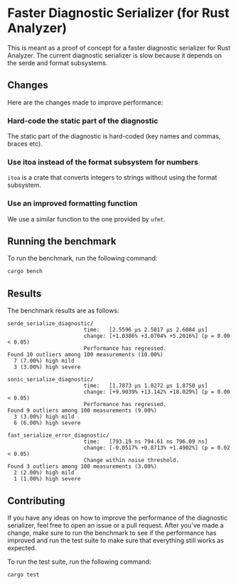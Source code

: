 # Faster Diagnostic Serializer (for Rust Analyzer)

This is meant as a proof of concept for a faster diagnostic serializer for Rust Analyzer. The current diagnostic serializer is slow because it depends on the serde and format subsystems.

## Changes

Here are the changes made to improve performance:

### Hard-code the static part of the diagnostic

The static part of the diagnostic is hard-coded (key names and commas, braces etc).

### Use itoa instead of the format subsystem for numbers

`itoa` is a crate that converts integers to strings without using the format subsystem.

### Use an improved formatting function

We use a similar function to the one provided by `ufmt`.

## Running the benchmark

To run the benchmark, run the following command:

```bash
cargo bench
```

## Results

The benchmark results are as follows:

```
serde_serialize_diagnostic/
                        time:   [2.5596 µs 2.5817 µs 2.6084 µs]
                        change: [+1.0386% +3.0704% +5.2016%] (p = 0.00 < 0.05)
                        Performance has regressed.
Found 10 outliers among 100 measurements (10.00%)
  7 (7.00%) high mild
  3 (3.00%) high severe

sonic_serialize_diagnostic/
                        time:   [1.7873 µs 1.8272 µs 1.8750 µs]
                        change: [+9.9039% +13.142% +18.029%] (p = 0.00 < 0.05)
                        Performance has regressed.
Found 9 outliers among 100 measurements (9.00%)
  3 (3.00%) high mild
  6 (6.00%) high severe

fast_serialize_error_diagnostic/
                        time:   [793.19 ns 794.61 ns 796.09 ns]
                        change: [-0.0517% +0.8713% +1.4902%] (p = 0.02 < 0.05)
                        Change within noise threshold.
Found 3 outliers among 100 measurements (3.00%)
  2 (2.00%) high mild
  1 (1.00%) high severe
```

## Contributing

If you have any ideas on how to improve the performance of the diagnostic serializer, feel free to open an issue or a pull request. After you've made a change, make sure to run the benchmark to see if the performance has improved and run the test suite to make sure that everything still works as expected.

To run the test suite, run the following command:

```bash
cargo test
```